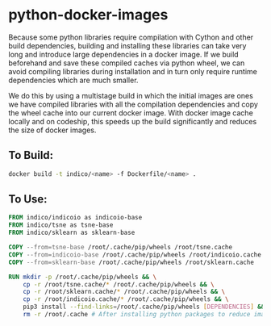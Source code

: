 # python-docker-images
Because some python libraries require compilation with Cython and other build dependencies, building and installing these libraries can take very long and introduce large dependencies in a docker image. If we build beforehand and save these compiled caches via python wheel, we can avoid compiling libraries during installation and in turn only require runtime dependencies which are much smaller.

We do this by using a multistage build in which the initial images are ones we have compiled libraries with all the compilation dependencies and copy the wheel cache into our current docker image. With docker image cache locally and on codeship, this speeds up the build significantly and reduces the size of docker images.


## To Build:
```bash
docker build -t indico/<name> -f Dockerfile/<name> .
```

## To Use:
```Dockerfile
FROM indico/indicoio as indicoio-base
FROM indico/tsne as tsne-base
FROM indico/sklearn as sklearn-base

COPY --from=tsne-base /root/.cache/pip/wheels /root/tsne.cache
COPY --from=indicoio-base /root/.cache/pip/wheels /root/indicoio.cache
COPY --from=sklearn-base /root/.cache/pip/wheels /root/sklearn.cache

RUN mkdir -p /root/.cache/pip/wheels && \
    cp -r /root/tsne.cache/* /root/.cache/pip/wheels && \
    cp -r /root/sklearn.cache/* /root/.cache/pip/wheels && \
    cp -r /root/indicoio.cache/* /root/.cache/pip/wheels && \
    pip3 install --find-links=/root/.cache/pip/wheels [DEPENDENCIES] && \
    rm -r /root/.cache # After installing python packages to reduce image size.
```
